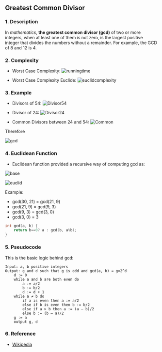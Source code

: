 ## Greatest Common Divisor

### 1. Description

In *mathematics*, **the greatest common divisor (gcd)** of two or more integers, when at least one of them is not zero, is the largest positive integer that divides the numbers without a remainder. For example, the GCD of 8 and 12 is 4.

### 2. Complexity

- Worst Case Complexity: ![runningtime](https://wikimedia.org/api/rest_v1/media/math/render/svg/56389040bb6243447d5114e18bcb432645d66c99)

- Worst Case Complexity Euclide: ![euclidcomplexity](https://wikimedia.org/api/rest_v1/media/math/render/svg/09792da35693cf604db188d0c2cc221818d72f87)

### 3. Example

- Divisors of 54: ![Divisor54](https://wikimedia.org/api/rest_v1/media/math/render/svg/40a2d18005f4555de941921b8486c24e2d396f48)

- Divisor of 24: ![Divisor24](https://wikimedia.org/api/rest_v1/media/math/render/svg/a0aa699552b24cd17f0a65979370b7c3c4bb216d)

- Common Divisors between 24 and 54: ![Common](https://wikimedia.org/api/rest_v1/media/math/render/svg/83ddc330c52f384ed6ac503d6bbc2f30081b1f7b)

Therefore 

![gcd](https://wikimedia.org/api/rest_v1/media/math/render/svg/9998f8681384fe60dc94832a9a0ba19769dccbfb)

### 4. Euclidean Function

- Euclidean function provided a recursive way of computing gcd as:

![base](https://wikimedia.org/api/rest_v1/media/math/render/svg/8f2e7dbf90c33d22cd4e0c8e1f1d088677b847d6)

![euclid](https://wikimedia.org/api/rest_v1/media/math/render/svg/50dcf31162a0922f36a606e0b0a95b2744039b0a)

Example: 

- gcd(30, 21) = gcd(21, 9)
- gcd(21, 9) = gcd(9, 3)
- gcd(9, 3) = gcd(3, 0)
- gcd(3, 0) = 3

```C++
int gcd(a, b) {
    return b==0? a : gcd(b, a%b);
}
```

### 5. Pseudocode

This is the basic logic behind gcd:

```
Input: a, b positive integers
Output: g and d such that g is odd and gcd(a, b) = g×2^d
    d := 0
    while a and b are both even do
        a := a/2
        b := b/2
        d := d + 1
    while a ≠ b do
        if a is even then a := a/2
        else if b is even then b := b/2
        else if a > b then a := (a – b)/2
        else b := (b – a)/2
    g := a
    output g, d
```

### 6. Reference

- [Wikipedia](https://en.wikipedia.org/wiki/Greatest_common_divisor)
